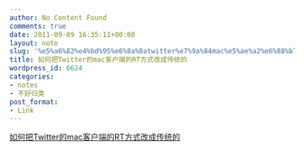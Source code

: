 ```yaml
---
author: No Content Found
comments: true
date: 2011-09-09 16:35:11+00:00
layout: note
slug: '%e5%a6%82%e4%bd%95%e6%8a%8atwitter%e7%9a%84mac%e5%ae%a2%e6%88%b7%e7%ab%af%e7%9a%84rt%e6%96%b9%e5%bc%8f%e6%94%b9%e6%88%90%e4%bc%a0%e7%bb%9f%e7%9a%84'
title: 如何把Twitter的mac客户端的RT方式改成传统的
wordpress_id: 6624
categories:
- notes
- 不好归类
post_format:
- Link
---
```


[如何把Twitter的mac客户端的RT方式改成传统的](http://aralbalkan.com/3710)
